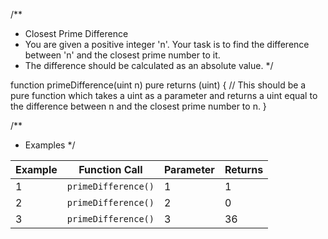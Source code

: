 /\*\*

- Closest Prime Difference
- You are given a positive integer 'n'. Your task is to find the difference between 'n' and the closest prime number to it.
- The difference should be calculated as an absolute value.
  \*/

function primeDifference(uint n) pure returns (uint) {
// This should be a pure function which takes a uint as a parameter and returns a uint equal to the difference between n and the closest prime number to n.
}

/\*\*

- Examples
  \*/

| Example | Function Call       | Parameter | Returns |
| ------- | ------------------- | --------- | ------- |
| 1       | `primeDifference()` | 1         | 1       |
| 2       | `primeDifference()` | 2         | 0       |
| 3       | `primeDifference()` | 3         | 36      |
